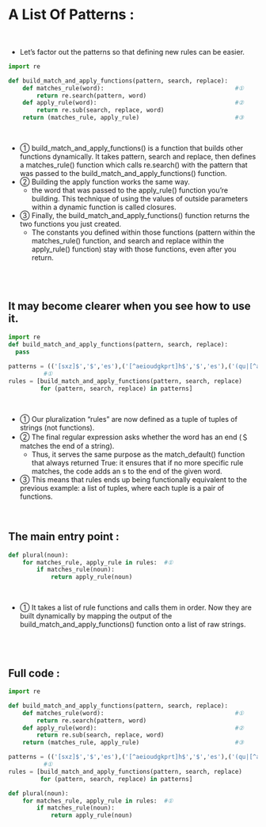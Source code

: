 # A List Of Patterns :
</br>

- Let’s factor out the patterns so that defining new rules can be easier.

```python
import re

def build_match_and_apply_functions(pattern, search, replace):
    def matches_rule(word):                                     #①
        return re.search(pattern, word)
    def apply_rule(word):                                       #②
        return re.sub(search, replace, word)
    return (matches_rule, apply_rule)                           #③
```
</br>

- ① build_match_and_apply_functions() is a function that builds other functions dynamically. It takes pattern, search and replace, then defines a matches_rule() function which calls re.search() with the pattern that was passed to the build_match_and_apply_functions() function.
- ② Building the apply function works the same way.
    - the word that was passed to the apply_rule() function you’re building. This technique of using the values of outside parameters within a dynamic function is called closures.
- ③ Finally, the build_match_and_apply_functions() function returns the two functions you just created.
    - The constants you defined within those functions (pattern within the matches_rule() function, and search and replace within the apply_rule() function) stay with those functions, even after you return.
</br>
</br>

## It may become clearer when you see how to use it.

```python
import re
def build_match_and_apply_functions(pattern, search, replace):
  pass
  
patterns = (('[sxz]$','$','es'),('[^aeioudgkprt]h$','$','es'),('(qu|[^aeiou])y$','y$','ies'),('$','$','s'))
          #①                                                                                        #②       
rules = [build_match_and_apply_functions(pattern, search, replace)                                  #③
         for (pattern, search, replace) in patterns]
```
</br>

- ① Our pluralization “rules” are now defined as a tuple of tuples of strings (not functions).
- ② The final regular expression asks whether the word has an end (＄ matches the end of a string).
    - Thus, it serves the same purpose as the match_default() function that always returned True: it ensures that if no more specific rule matches, the code adds an s to the end of the given word.
- ③  This means that rules ends up being functionally equivalent to the previous example: a list of tuples, where each tuple is a pair of functions.
</br>

## The main entry point :

```python
def plural(noun):
    for matches_rule, apply_rule in rules:  #①
        if matches_rule(noun):
            return apply_rule(noun)
```
</br>

- ① It takes a list of rule functions and calls them in order. Now they are built dynamically by mapping the output of the build_match_and_apply_functions() function onto a list of raw strings.

</br>
</br>

## Full code :

```python
import re

def build_match_and_apply_functions(pattern, search, replace):
    def matches_rule(word):                                     #①
        return re.search(pattern, word)
    def apply_rule(word):                                       #②
        return re.sub(search, replace, word)
    return (matches_rule, apply_rule)                           #③

patterns = (('[sxz]$','$','es'),('[^aeioudgkprt]h$','$','es'),('(qu|[^aeiou])y$','y$','ies'),('$','$','s'))
          #①                                                                                        #②       
rules = [build_match_and_apply_functions(pattern, search, replace)                                  #③
         for (pattern, search, replace) in patterns]

def plural(noun):
    for matches_rule, apply_rule in rules:  #①
        if matches_rule(noun):
            return apply_rule(noun)

```
